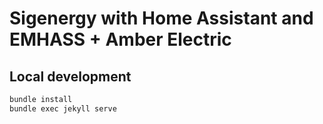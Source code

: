 # Sigenergy with Home Assistant and EMHASS + Amber Electric

## Local development

```bash
bundle install
bundle exec jekyll serve
```
